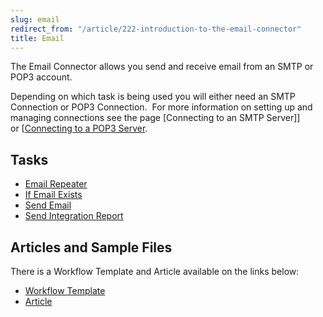 ```yaml
---
slug: email
redirect_from: "/article/222-introduction-to-the-email-connector"
title: Email
---
```

The Email Connector allows you send and receive email from an SMTP or POP3 account.

Depending on which task is being used you will either need an SMTP Connection or POP3 Connection.  For more information on setting up and managing connections see the page [Connecting to an SMTP Server]] or [[Connecting to a POP3 Server](connecting-to-an-smtp-server]]-or [[connecting-to-a-pop3-server).

## Tasks

 * [Email Repeater](email-repeater)
 * [If Email Exists](if-email-exists)
 * [Send Email](send-email)
 * [Send Integration Report](send-integration-report)

## Articles and Sample Files
There is a Workflow Template and Article available on the links below:

 * [Workflow Template](https://github.com/zynksoftware/samples/tree/master/Workflow%20Samples)
 * [Article](633-using-email-connector)